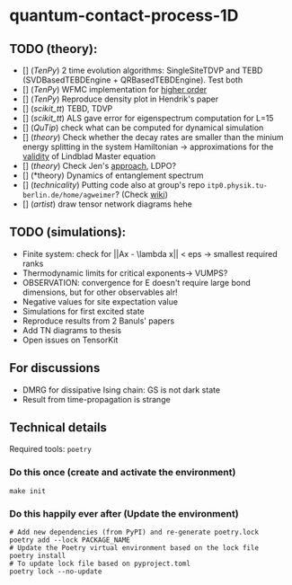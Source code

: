 # quantum-contact-process-1D
## TODO (theory):
- [] (*TenPy*) 2 time evolution algorithms: SingleSiteTDVP and TEBD (SVDBasedTEBDEngine + QRBasedTEBDEngine). Test both
- [] (*TenPy*) WFMC implementation for [higher order](https://www.sciencedirect.com/science/article/pii/S0010465512000835?via%3Dihub)
- [] (*TenPy*) Reproduce density plot in Hendrik's paper
- [] (*scikit_tt*) TEBD, TDVP
- [] (*scikit_tt*) ALS gave error for eigenspectrum computation for L=15
- [] (*QuTip*) check what can be computed for dynamical simulation
- [] (*theory*) Check whether the decay rates are smaller than the minium energy splitting in the system Hamiltonian -> approximations for the [validity](https://qutip.org/docs/latest/guide/dynamics/dynamics-master.html) of Lindblad Master equation
- [] (*theory*) Check Jen's [approach](https://journals.aps.org/prl/abstract/10.1103/PhysRevLett.116.237201), LDPO?
- [] (*theory) Dynamics of entanglement spectrum
- [] (*technicality*) Putting code also at group's repo `itp0.physik.tu-berlin.de/home/agweimer`? (Check [wiki](https://www3.itp.tu-berlin.de/dokuwiki/agweimer:start))
- [] (*artist*) draw tensor network diagrams hehe

## TODO (simulations):
- Finite system: check for ||Ax - \lambda x|| < eps -> smallest required ranks
- Thermodynamic limits for critical exponents-> VUMPS?
- OBSERVATION: convergence for E doesn't require large bond dimensions, but for other observables alr!
- Negative values for site expectation value
- Simulations for first excited state
- Reproduce results from 2 Banuls' papers
- Add TN diagrams to thesis
- Open issues on TensorKit

## For discussions
- DMRG for dissipative Ising chain: GS is not dark state
- Result from time-propagation is strange


## Technical details 
Required tools: `poetry`

### Do this once (create and activate the environment)

```
make init
```

### Do this happily ever after (Update the environment)

```
# Add new dependencies (from PyPI) and re-generate poetry.lock
poetry add --lock PACKAGE_NAME
# Update the Poetry virtual environment based on the lock file
poetry install
# To update lock file based on pyproject.toml
poetry lock --no-update
```